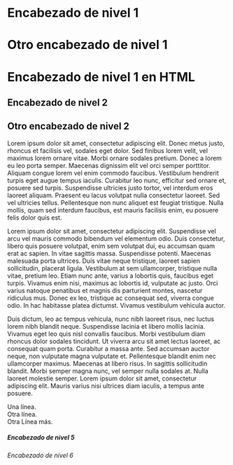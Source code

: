 # Encabezado de nivel 1

Otro encabezado de nivel 1
============
<h1>Encabezado de nivel 1 en HTML</h1>

## Encabezado de nivel 2

Otro encabezado de nivel 2
---------------
Lorem ipsum dolor sit amet, consectetur adipiscing elit. Donec metus justo, rhoncus et facilisis vel, sodales eget dolor. Sed finibus lorem velit, vel maximus lorem ornare vitae. Morbi ornare sodales pretium. Donec a lorem eu leo porta semper. Maecenas dignissim elit vel orci semper porttitor. Aliquam congue lorem vel enim commodo faucibus. Vestibulum hendrerit turpis eget augue tempus iaculis. Curabitur leo nunc, efficitur sed ornare et, posuere sed turpis. Suspendisse ultricies justo tortor, vel interdum eros laoreet aliquam. Praesent eu lacus volutpat nulla consectetur laoreet. Sed vel ultricies tellus. Pellentesque non nunc aliquet est feugiat tristique. Nulla mollis, quam sed interdum faucibus, est mauris facilisis enim, eu posuere felis dolor quis est.

Lorem ipsum dolor sit amet, consectetur adipiscing elit. Suspendisse vel arcu vel mauris commodo bibendum vel elementum odio. Duis consectetur, libero quis posuere volutpat, enim sem volutpat dui, eu accumsan quam erat ac sapien. In vitae sagittis massa. Suspendisse potenti. Maecenas malesuada porta ultrices. Duis vitae neque tristique, laoreet sapien sollicitudin, placerat ligula. Vestibulum at sem ullamcorper, tristique nulla vitae, pretium leo. Etiam nunc ante, varius a lobortis quis, faucibus eget turpis. Vivamus enim nisi, maximus ac lobortis id, vulputate ac justo. Orci varius natoque penatibus et magnis dis parturient montes, nascetur ridiculus mus. Donec ex leo, tristique ac consequat sed, viverra congue odio. In hac habitasse platea dictumst. Vivamus vestibulum vehicula auctor.

Duis dictum, leo ac tempus vehicula, nunc nibh laoreet risus, nec luctus lorem nibh blandit neque. Suspendisse lacinia et libero mollis lacinia. Vivamus eget leo quis nisl convallis faucibus. Morbi vestibulum diam rhoncus dolor sodales tincidunt. Ut viverra arcu sit amet lectus laoreet, ac consequat quam porta. Curabitur a massa ante. Sed accumsan auctor neque, non vulputate magna vulputate et. Pellentesque blandit enim nec ullamcorper maximus. Maecenas at libero risus. In sagittis sollicitudin blandit. Morbi semper magna nunc, vel semper nulla sodales at. Nulla laoreet molestie semper. Lorem ipsum dolor sit amet, consectetur adipiscing elit. Mauris varius nisi ultrices diam iaculis, a tempus ante posuere.

Una línea.    
Otra línea.    
Otra Línea más.

##### Encabezado de nivel 5
###### Encabezado de nivel 6

